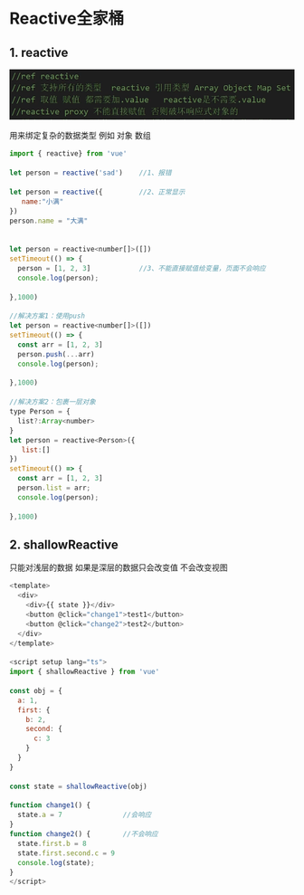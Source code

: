 
# Reactive全家桶

## 1. **reactive**

<img src="./public/../../public/images/vue3/image-20230607101002665.png" alt="image-20230607101002665" style="zoom:73%;" />

用来绑定复杂的数据类型 例如 对象 数组

```js
import { reactive} from 'vue'
 
let person = reactive('sad')	//1、报错

let person = reactive({			//2、正常显示
   name:"小满"
})
person.name = "大满"


let person = reactive<number[]>([])	
setTimeout(() => {	
  person = [1, 2, 3]			//3、不能直接赋值给变量，页面不会响应
  console.log(person);
  
},1000)

//解决方案1：使用push
let person = reactive<number[]>([])
setTimeout(() => {
  const arr = [1, 2, 3]
  person.push(...arr)
  console.log(person);
  
},1000)

//解决方案2：包裹一层对象
type Person = {
  list?:Array<number>
}
let person = reactive<Person>({
   list:[]
})
setTimeout(() => {
  const arr = [1, 2, 3]
  person.list = arr;
  console.log(person);
  
},1000)
```

## 2. **shallowReactive**

只能对浅层的数据 如果是深层的数据只会改变值 不会改变视图

```js
<template>
  <div>
    <div>{{ state }}</div>
    <button @click="change1">test1</button>
    <button @click="change2">test2</button>
  </div>
</template> 
 
<script setup lang="ts">
import { shallowReactive } from 'vue'
 
const obj = {
  a: 1,
  first: {
    b: 2,
    second: {
      c: 3
    }
  }
}
 
const state = shallowReactive(obj)
 
function change1() {
  state.a = 7				//会响应
}
function change2() {		//不会响应
  state.first.b = 8			
  state.first.second.c = 9
  console.log(state);
} 
</script>  

```

